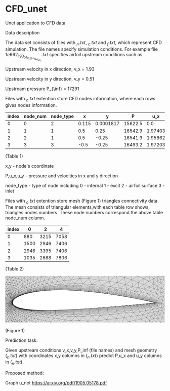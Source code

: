 # CFD_unet
Unet application to CFD data


Data description 

The data set consists of files with $_n.txt$, $_c.txt$ and $_f.txt$, which represent CFD simulation.
The file names specify simulation conditions.
For example file $1e662_193_51_17291_744_149_n.txt$ specifies airfoil upstream conditions such as 

Upstream velocity in x direction, v_x = 1.93

Upstream velocity in y direction, v_y = 0.51

Upstream pressure                 P_{\inf} = 17291


Files with $_n.txt$ extention store CFD nodes information, where each rows gives nodes information.

|index|node\_num|node\_type|x|y|P|u\_x|u\_y|cav|
|---|---|---|---|---|---|---|---|---|
|0|0|2|0\.115|0\.0001817|15622\.5|0\.0|0\.0|1\.0|
|1|1|1|0\.5|0\.25|16542\.9|1\.97403|-0\.33367|1\.0|
|2|2|1|0\.5|-0\.25|16541\.9|1\.95862|-0\.315459|1\.0|
|3|3|3|-0\.5|-0\.25|16493\.2|1\.97203|-0\.333595|1\.0|

(Table 1)

x,y       - node's coordinate 

P,u_x,u_y - pressure and velocities in x and y direction

node_type - type of node including 
   0 - internal 
   1 - excit 
   2 - airfoil surface 
   3 - inlet

Files with $_c.txt$ extention store mesh (Figure 1) triangles connectivity data. 
The mesh consists of triangular elements,with each table row shows, triangles nodes numbers.
These node numbers correspond the above table node_num column. 


|index|0|2|4|
|---|---|---|---|
|0|880|3215|7058|
|1|1500|2946|7406|
|2|2946|3395|7406|
|3|1035|2688|7806|

(Table 2)

![alt text](https://github.com/SergeyAnufriev/CFD_unet/blob/main/images/airfoil-no-special-mesh.png)

(Figure 1)


Prediction task:

Given upstream conditions v_x,v_y,P_inf (file names) and mesh geometry ($_c.txt$) with coordinates x,y columns in ($_n.txt$)
predict P,u_x and u_y columns in ($_n.txt$). 


Proposed method: 

Graph u_net https://arxiv.org/pdf/1905.05178.pdf


